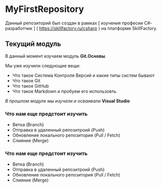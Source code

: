 # MyFirstRepository
Данный репозиторий был создан в рамках [ изучения професии C#-разработчик ] ( https://skillfactory.ru/csharp ) на платформе SkillFactory.
## Текущий модуль
В данный момент изучаем модуль **Git.Основы**.

Мы уже изучили следующие вещи:
* Что такое Система Контроля Версий и какие типы систем бывают
* Что такое Git
* Что такое GitHub
* Что такое Markdown и пробуем его использовть

*В прошлом модуле мы изучали и осваивали* **Visual Studio**
### Что нам еще предстоит изучить
* Ветка (Branch)
* Отправка в удаленный репозитроий (Push)
* Обновление  локального репозитория (Pull / Fetch)
* Слияние (Merge)
### Что нам еще предстоит изучить
* Ветка (Branch)
* Отправка в удаленный репозитроий (Push)
* Обновление  локального репозитория (Pull / Fetch)
* Слияние (Merge)